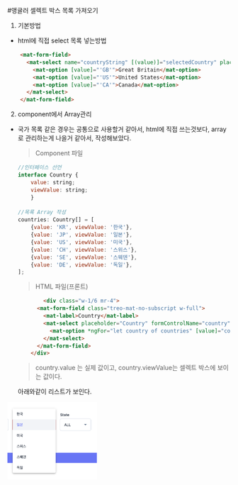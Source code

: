 #앵귤러 셀렉트 박스 목록 가져오기

1. 기본방법
- html에 직접 select 목록 넣는방법
```html
    <mat-form-field>
      <mat-select name="countryString" [(value)]="selectedCountry" placeholder="Country">
        <mat-option [value]="'GB'">Great Britain</mat-option>
        <mat-option [value]="'US'">United States</mat-option>
        <mat-option [value]="'CA'">Canada</mat-option>
      </mat-select>
    </mat-form-field>
```
   
   

2. component에서 Array관리
- 국가 목록 같은 경우는 공통으로 사용할거 같아서, html에 직접 쓰는것보다, array로 관리하는게 나을거 같아서, 작성해보았다.

    > Component 파일
    ```JavaScript
    //인터페이스 선언
    interface Country {
        value: string;
        viewValue: string;
        }

    //목록 Array 작성
    countries: Country[] = [
        {value: 'KR', viewValue: '한국'},
        {value: 'JP', viewValue: '일본'},
        {value: 'US', viewValue: '미국'},
        {value: 'CH', viewValue: '스위스'},
        {value: 'SE', viewValue: '스웨덴'},
        {value: 'DE', viewValue: '독일'},
    ];    
    ```
    >HTML 파일(프론트)
    ```html
            <div class="w-1/6 mr-4">
          <mat-form-field class="treo-mat-no-subscript w-full">
            <mat-label>Country</mat-label>
            <mat-select placeholder="Country" formControlName="country" [(value)]="Doc.country">
              <mat-option *ngFor="let country of countries" [value]="country.value">{{ country.viewValue }}</mat-option>
            </mat-select>
          </mat-form-field>
        </div>
    ```
    > country.value 는 실제 값이고, country.viewValue는 셀렉트 박스에 보이는 값이다.
       
    아래와같이 리스트가 보인다.
       
<img src="img/002_selectBoxImage.png" width="40%" height="30%" title="selectOption" alt="SelectTest"></img>
